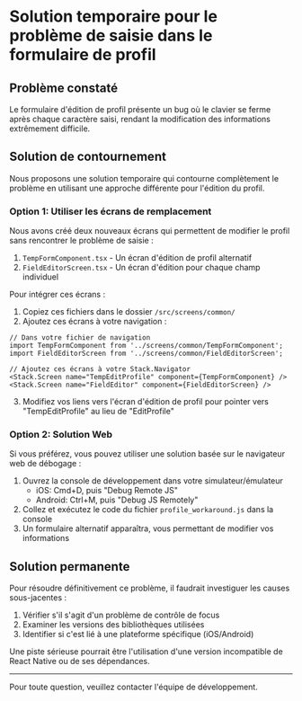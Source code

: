 # Solution temporaire pour le problème de saisie dans le formulaire de profil

## Problème constaté

Le formulaire d'édition de profil présente un bug où le clavier se ferme après chaque caractère saisi, rendant la modification des informations extrêmement difficile.

## Solution de contournement

Nous proposons une solution temporaire qui contourne complètement le problème en utilisant une approche différente pour l'édition du profil.

### Option 1: Utiliser les écrans de remplacement

Nous avons créé deux nouveaux écrans qui permettent de modifier le profil sans rencontrer le problème de saisie :

1. `TempFormComponent.tsx` - Un écran d'édition de profil alternatif
2. `FieldEditorScreen.tsx` - Un écran d'édition pour chaque champ individuel

Pour intégrer ces écrans :

1. Copiez ces fichiers dans le dossier `/src/screens/common/`
2. Ajoutez ces écrans à votre navigation :

```tsx
// Dans votre fichier de navigation
import TempFormComponent from '../screens/common/TempFormComponent';
import FieldEditorScreen from '../screens/common/FieldEditorScreen';

// Ajoutez ces écrans à votre Stack.Navigator
<Stack.Screen name="TempEditProfile" component={TempFormComponent} />
<Stack.Screen name="FieldEditor" component={FieldEditorScreen} />
```

3. Modifiez vos liens vers l'écran d'édition de profil pour pointer vers "TempEditProfile" au lieu de "EditProfile"

### Option 2: Solution Web

Si vous préférez, vous pouvez utiliser une solution basée sur le navigateur web de débogage :

1. Ouvrez la console de développement dans votre simulateur/émulateur 
   - iOS: Cmd+D, puis "Debug Remote JS"
   - Android: Ctrl+M, puis "Debug JS Remotely"
2. Collez et exécutez le code du fichier `profile_workaround.js` dans la console
3. Un formulaire alternatif apparaîtra, vous permettant de modifier vos informations

## Solution permanente 

Pour résoudre définitivement ce problème, il faudrait investiguer les causes sous-jacentes :

1. Vérifier s'il s'agit d'un problème de contrôle de focus
2. Examiner les versions des bibliothèques utilisées 
3. Identifier si c'est lié à une plateforme spécifique (iOS/Android)

Une piste sérieuse pourrait être l'utilisation d'une version incompatible de React Native ou de ses dépendances.

---

Pour toute question, veuillez contacter l'équipe de développement.